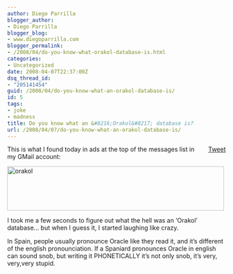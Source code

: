 ```yaml
---
author: Diego Parrilla
blogger_author:
- Diego Parrilla
blogger_blog:
- www.diegoparrilla.com
blogger_permalink:
- /2008/04/do-you-know-what-orakol-database-is.html
categories:
- Uncategorized
date: 2008-04-07T22:37:00Z
dsq_thread_id:
- "205141454"
guid: /2008/04/do-you-know-what-an-orakol-database-is/
id: 5
tags:
- joke
- madness
title: Do you know what an &#8216;Orakol&#8217; database is?
url: /2008/04/07/do-you-know-what-an-orakol-database-is/
---
```


<div style="float: right; margin-left: 10px;">
  <a href="https://twitter.com/share" class="twitter-share-button" data-via="nubeblog" data-hashtags="joke,madness" data-count="vertical" data-url="/2008/04/07/do-you-know-what-an-orakol-database-is/">Tweet</a>
</div>

This is what I found today in ads at the top of the messages list in my GMail account:

[<img src="http://farm4.static.flickr.com/3095/2397053562_e86c53bdae.jpg" width="500" height="102" alt="orakol" />](http://www.flickr.com/photos/dparrilla/2397053562/ "orakol por Diego Parrilla, en Flickr")

I took me a few seconds to figure out what the hell was an &#8216;Orakol&#8217; database&#8230; but when I guess it, I started laughing like crazy.

In Spain, people usually pronounce Oracle like they read it, and it&#8217;s different of the english pronounciation. If a Spaniard pronounces Oracle in english can sound snob, but writing it PHONETICALLY it&#8217;s not only snob, it&#8217;s very, very,very stupid.
